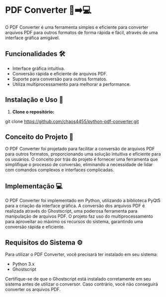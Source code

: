 # PDF Converter 📄➡️💻

O PDF Converter é uma ferramenta simples e eficiente para converter arquivos PDF para outros formatos de forma rápida e fácil, através de uma interface gráfica amigável.

## Funcionalidades 🛠️

- Interface gráfica intuitiva.
- Conversão rápida e eficiente de arquivos PDF.
- Suporte para conversão para outros formatos.
- Utiliza multiprocessamento para melhorar a performance.

## Instalação e Uso 🚀

1. **Clone o repositório:**

git clone https://github.com/chaos4455/python-pdf-converter.git

## Conceito do Projeto 🧠

O PDF Converter foi projetado para facilitar a conversão de arquivos PDF para outros formatos, proporcionando uma solução intuitiva e eficiente para os usuários. O conceito por trás do projeto é fornecer uma ferramenta que simplifique o processo de conversão, eliminando a necessidade de lidar com comandos complexos e interfaces complicadas.

## Implementação 💻

O PDF Converter foi implementado em Python, utilizando a biblioteca PyQt5 para a criação da interface gráfica. A conversão dos arquivos PDF é realizada através do Ghostscript, uma poderosa ferramenta para manipulação de arquivos PDF. O projeto faz uso do multiprocessamento para aproveitar ao máximo os recursos do sistema, garantindo uma conversão rápida e eficiente.

## Requisitos do Sistema ⚙️

Para utilizar o PDF Converter, você precisará ter instalado em seu sistema:
- Python 3.x
- Ghostscript

Certifique-se de que o Ghostscript está instalado corretamente em seu sistema antes de utilizar o conversor. Caso contrário, você não conseguirá converter os arquivos PDF.

